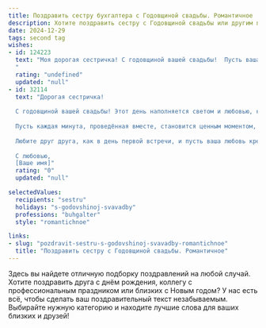 ```yaml
---
title: Поздравить сестру бухгалтера с Годовщиной свадьбы. Романтичное
description: Хотите поздравить сестру с Годовщиной свадьбы или другим праздником? Наш ИИ создаст незабываемое поздравление, а вы обязательно выделитесь среди других.  
date: 2024-12-29
tags: second tag
wishes:
- id: 124223
  text: "Моя дорогая сестричка! С годовщиной вашей свадьбы!  Пусть ваша любовь, такая же крепкая и надёжная, как  ваши семейные финансы,  процветает год от года,  а  каждый день вашей совместной жизни будет полон счастья, нежности и романтики.  Пусть ваша любовь  будет вечной бухгалтерской книгой, в которой только прибыль и  ни единой потери!  Поздравляю вас с этим чудесным днем!
  "
  rating: "undefined"
  updated: "null"
- id: 32114
  text: "Дорогая сестричка!
  
  С годовщиной вашей свадьбы! Этот день наполняется светом и любовью, как и ваше семейное счастье. Вы, как два счетчика, гармонично дополняете друг друга, создавая идеальный баланс в своей жизни.
  
  Пусть каждая минута, проведённая вместе, становится ценным моментом, который вы будете сохранять в своей памяти, как драгоценный актив. Желаем вам продолжать вести совместные дела с легкостью, находить радость в простых вещах и строить будущее, полное вдохновения и тепла.
  
  Любите друг друга, как в день первой встречи, и пусть ваша любовь крепнет с каждым годом. Счастья вам, здоровья и благополучия на долгие годы вперёд!
  
  С любовью,
  [Ваше имя]"
  rating: "0"
  updated: "null"

selectedValues:
  recipients: "sestru"
  holidays: "s-godovshinoj-svavadby"
  professions: "buhgalter"
  style: "romantichnoe"

links:
- slug: "pozdravit-sestru-s-godovshinoj-svavadby-romantichnoe"
  title: "Поздравить сестру с Годовщиной свадьбы. Романтичное"
---
```


Здесь вы найдете отличную подборку поздравлений на любой случай. 
Хотите поздравить друга с днём рождения, коллегу с профессиональным праздником или близких с Новым годом? У нас есть всё, чтобы сделать ваш поздравительный текст незабываемым. Выбирайте нужную категорию и находите лучшие слова для ваших близких и друзей!

